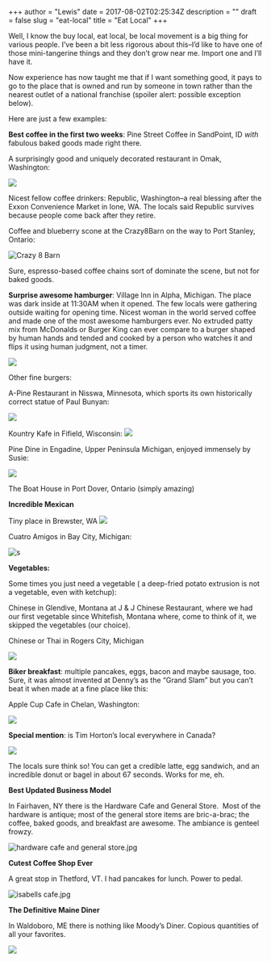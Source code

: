 +++
author = "Lewis"
date = 2017-08-02T02:25:34Z
description = ""
draft = false
slug = "eat-local"
title = "Eat Local"
+++


Well, I know the buy local, eat local, be local movement is a big thing for various people. I’ve been a bit less rigorous about this–I’d like to have one of those mini-tangerine things and they don’t grow near me. Import one and I’ll have it.

Now experience has now taught me that if I want something good, it pays to go to the place that is owned and run by someone in town rather than the nearest outlet of a national franchise (spoiler alert: possible exception below).

Here are just a few examples:

**Best coffee in the first two weeks**: Pine Street Coffee in SandPoint, ID *with* fabulous baked goods made right there.

A surprisingly good and uniquely decorated restaurant in Omak, Washington:

![](/images/2017/08/bakery-rest-Ione-WA-1024x768.jpg)

Nicest fellow coffee drinkers: Republic, Washington–a real blessing after the Exxon Convenience Market in Ione, WA. The locals said Republic survives because people come back after they retire.

Coffee and blueberry scone at the Crazy8Barn on the way to Port Stanley, Ontario:

![](/images/2017/08/crazy8barn-1024x768.jpg "Crazy 8 Barn")

Sure, espresso-based coffee chains sort of dominate the scene, but not for baked goods.

**Surprise awesome hamburger**: Village Inn in Alpha, Michigan. The place was dark inside at 11:30AM when it opened. The few locals were gathering outside waiting for opening time. Nicest woman in the world served coffee and made one of the most awesome hamburgers ever. No extruded patty mix from McDonalds or Burger King can ever compare to a burger shaped by human hands and tended and cooked by a person who watches it and flips it using human judgment, not a timer.

![](/images/2017/08/emmy-at-village-inn-alpha-wisconsin-e1501640298868-768x1024.jpg)

Other fine burgers:

A-Pine Restaurant in Nisswa, Minnesota, which sports its own historically correct statue of Paul Bunyan:

![](/images/2017/08/a-pine-paul-bunyan-1024x768.jpg)

Kountry Kafe in Fifield, Wisconsin: 
[![](/images/2017/08/kountry-kafe-300x225.jpg)](/images/2017/08/kountry-kafe.jpg)

Pine Dine in Engadine, Upper Peninsula Michigan, enjoyed immensely by Susie:

![](/images/2017/08/pine-dine-in-upm-1024x768.jpg)

The Boat House in Port Dover, Ontario (simply amazing)

**Incredible Mexican**

Tiny place in Brewster, WA 
[![](/images/2017/08/mexican-table-WA-300x225.jpg)](/images/2017/08/mexican-table-WA.jpg)

Cuatro Amigos in Bay City, Michigan: 

![s](/images/2017/09/cuatro-amigos.jpg "cuatro amigos.jpg")

**Vegetables:**

Some times you just need a vegetable ( a deep-fried potato extrusion is not a vegetable, even with ketchup):

Chinese in Glendive, Montana at J & J Chinese Restaurant, where we had our first vegetable since Whitefish, Montana where, come to think of it, we skipped the vegetables (our choice).

Chinese or Thai in Rogers City, Michigan

![](/images/2017/08/chinese-thai-emmet-mich-e1501638391845-768x1024.jpg)

**Biker breakfast**: multiple pancakes, eggs, bacon and maybe sausage, too. Sure, it was almost invented at Denny’s as the “Grand Slam” but you can’t beat it when made at a fine place like this:

Apple Cup Cafe in Chelan, Washington:

![](/images/2017/08/Apple-Cup-Cafe-e1501638576268-768x1024.jpg)

**Special mention**: is Tim Horton’s local everywhere in Canada?

![](/images/2017/08/tim-hortons-canadian-local-1024x768.jpg)

The locals sure think so! You can get a credible latte, egg sandwich, and an incredible donut or bagel in about 67 seconds. Works for me, eh.

**Best Updated Business Model**

In Fairhaven, NY there is the Hardware Cafe and General Store.  Most of the hardware is antique; most of the general store items are bric-a-brac; the coffee, baked goods, and breakfast are awesome. The ambiance is genteel frowzy.

![](/images/2017/09/hardware-cafe-and-general-store.jpg "hardware cafe and general store.jpg")

**Cutest Coffee Shop Ever**

A great stop in Thetford, VT. I had pancakes for lunch. Power to pedal.

![](/images/2017/09/isabells-cafe-1.jpg "isabells cafe.jpg")


**The Definitive Maine Diner**

In Waldoboro, ME there is nothing like Moody’s Diner. Copious quantities of all your favorites.

![](/images/2017/09/moody-diner.jpg)

